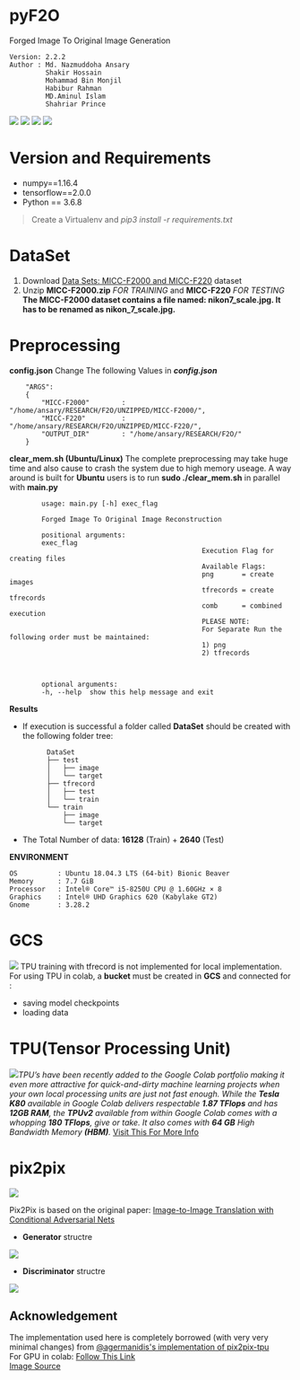 # pyF2O
Forged Image To Original Image Generation

    Version: 2.2.2    
    Author : Md. Nazmuddoha Ansary
             Shakir Hossain  
             Mohammad Bin Monjil  
             Habibur Rahman
             MD.Aminul Islam
             Shahriar Prince  
                  
![](/INFO/src_img/python.ico?raw=true )
![](/INFO/src_img/tensorflow.ico?raw=true)
![](/INFO/src_img/keras.ico?raw=true)
![](/INFO/src_img/col.ico?raw=true)

# Version and Requirements
* numpy==1.16.4  
* tensorflow==2.0.0        
* Python == 3.6.8
> Create a Virtualenv and *pip3 install -r requirements.txt*

#  DataSet
1. Download [Data Sets: MICC-F2000 and MICC-F220](http://lci.micc.unifi.it/labd/2015/01/copy-move-forgery-detection-and-localization/) dataset    
2. Unzip **MICC-F2000.zip** *FOR TRAINING* and **MICC-F220** *FOR TESTING*   
        **The MICC-F2000 dataset contains a file named: nikon7_scale.jpg. It has to be renamed as nikon_7_scale.jpg.**         

#  Preprocessing
**config.json**
 Change The following Values in ***config.json*** 

        "ARGS":
        {
            "MICC-F2000"        : "/home/ansary/RESEARCH/F2O/UNZIPPED/MICC-F2000/",
            "MICC-F220"         : "/home/ansary/RESEARCH/F2O/UNZIPPED/MICC-F220/",
            "OUTPUT_DIR"        : "/home/ansary/RESEARCH/F2O/"
        }

**clear_mem.sh (Ubuntu/Linux)**
The complete preprocessing may take huge time and also cause to crash the system due to high memory useage. A way around is built for **Ubuntu** users is to run **sudo ./clear_mem.sh** in parallel with **main.py**

            usage: main.py [-h] exec_flag

            Forged Image To Original Image Reconstruction

            positional arguments:
            exec_flag   
                                                    Execution Flag for creating files 
                                                    Available Flags: 
                                                    png       = create images
                                                    tfrecords = create tfrecords
                                                    comb      = combined execution
                                                    PLEASE NOTE:
                                                    For Separate Run the following order must be maintained:
                                                    1) png
                                                    2) tfrecords
                                                    
                                                    

            optional arguments:
            -h, --help  show this help message and exit




**Results**
* If execution is successful a folder called **DataSet** should be created with the following folder tree:

            DataSet  
            ├── test
            │   ├── image
            │   └── target
            ├── tfrecord
            │   ├── test
            │   └── train
            └── train
                ├── image
                └── target


* The Total Number of data: **16128** (Train) + **2640** (Test) 

**ENVIRONMENT**  

    OS          : Ubuntu 18.04.3 LTS (64-bit) Bionic Beaver        
    Memory      : 7.7 GiB  
    Processor   : Intel® Core™ i5-8250U CPU @ 1.60GHz × 8    
    Graphics    : Intel® UHD Graphics 620 (Kabylake GT2)  
    Gnome       : 3.28.2  

#  GCS
![](/INFO/src_img/bucket.ico?raw=true) TPU training with tfrecord is not implemented for local implementation.
For using TPU in colab, a **bucket** must be created in **GCS** and connected for :
*   saving model checkpoints 
*   loading data

# TPU(Tensor Processing Unit)
![](/INFO/src_img/tpu.ico?raw=true)*TPU’s have been recently added to the Google Colab portfolio making it even more attractive for quick-and-dirty machine learning projects when your own local processing units are just not fast enough. While the **Tesla K80** available in Google Colab delivers respectable **1.87 TFlops** and has **12GB RAM**, the **TPUv2** available from within Google Colab comes with a whopping **180 TFlops**, give or take. It also comes with **64 GB** High Bandwidth Memory **(HBM)**.*
[Visit This For More Info](https://medium.com/@jannik.zuern/using-a-tpu-in-google-colab-54257328d7da)  


# pix2pix
![](/INFO/p2p.jpg?raw=true)  

Pix2Pix is based on the original paper: [Image-to-Image Translation with Conditional Adversarial Nets](https://phillipi.github.io/pix2pix/)

* **Generator** structre

![](/INFO/gen.png?raw=true)  

* **Discriminator** structre

![](/INFO/dis.png?raw=true)  


## Acknowledgement
The implementation used here is completely borrowed (with very very minimal changes) from [@agermanidis's implementation of pix2pix-tpu ](https://github.com/agermanidis/pix2pix-tpu)  
For GPU in colab: [Follow This Link](https://www.tensorflow.org/tutorials/generative/pix2pix)   
[Image Source](https://neurohive.io/en/popular-networks/pix2pix-image-to-image-translation/)  



